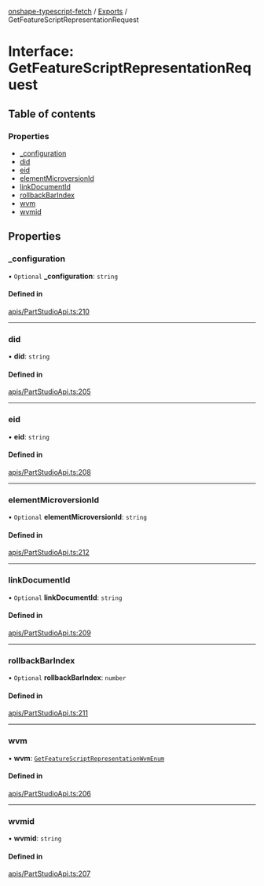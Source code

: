 [onshape-typescript-fetch](../README.md) / [Exports](../modules.md) / GetFeatureScriptRepresentationRequest

# Interface: GetFeatureScriptRepresentationRequest

## Table of contents

### Properties

- [\_configuration](GetFeatureScriptRepresentationRequest.md#_configuration)
- [did](GetFeatureScriptRepresentationRequest.md#did)
- [eid](GetFeatureScriptRepresentationRequest.md#eid)
- [elementMicroversionId](GetFeatureScriptRepresentationRequest.md#elementmicroversionid)
- [linkDocumentId](GetFeatureScriptRepresentationRequest.md#linkdocumentid)
- [rollbackBarIndex](GetFeatureScriptRepresentationRequest.md#rollbackbarindex)
- [wvm](GetFeatureScriptRepresentationRequest.md#wvm)
- [wvmid](GetFeatureScriptRepresentationRequest.md#wvmid)

## Properties

### \_configuration

• `Optional` **\_configuration**: `string`

#### Defined in

[apis/PartStudioApi.ts:210](https://github.com/toebes/onshape-typescript-fetch/blob/3e11ae1/apis/PartStudioApi.ts#L210)

___

### did

• **did**: `string`

#### Defined in

[apis/PartStudioApi.ts:205](https://github.com/toebes/onshape-typescript-fetch/blob/3e11ae1/apis/PartStudioApi.ts#L205)

___

### eid

• **eid**: `string`

#### Defined in

[apis/PartStudioApi.ts:208](https://github.com/toebes/onshape-typescript-fetch/blob/3e11ae1/apis/PartStudioApi.ts#L208)

___

### elementMicroversionId

• `Optional` **elementMicroversionId**: `string`

#### Defined in

[apis/PartStudioApi.ts:212](https://github.com/toebes/onshape-typescript-fetch/blob/3e11ae1/apis/PartStudioApi.ts#L212)

___

### linkDocumentId

• `Optional` **linkDocumentId**: `string`

#### Defined in

[apis/PartStudioApi.ts:209](https://github.com/toebes/onshape-typescript-fetch/blob/3e11ae1/apis/PartStudioApi.ts#L209)

___

### rollbackBarIndex

• `Optional` **rollbackBarIndex**: `number`

#### Defined in

[apis/PartStudioApi.ts:211](https://github.com/toebes/onshape-typescript-fetch/blob/3e11ae1/apis/PartStudioApi.ts#L211)

___

### wvm

• **wvm**: [`GetFeatureScriptRepresentationWvmEnum`](../modules.md#getfeaturescriptrepresentationwvmenum-1)

#### Defined in

[apis/PartStudioApi.ts:206](https://github.com/toebes/onshape-typescript-fetch/blob/3e11ae1/apis/PartStudioApi.ts#L206)

___

### wvmid

• **wvmid**: `string`

#### Defined in

[apis/PartStudioApi.ts:207](https://github.com/toebes/onshape-typescript-fetch/blob/3e11ae1/apis/PartStudioApi.ts#L207)
